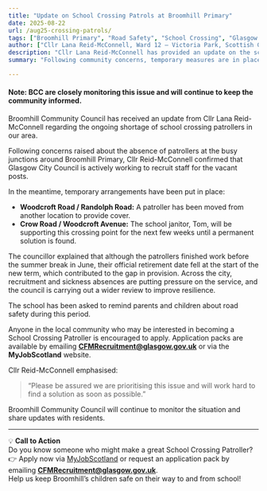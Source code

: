 ```yaml
---
title: "Update on School Crossing Patrols at Broomhill Primary"
date: 2025-08-22
url: /aug25-crossing-patrols/
tags: ["Broomhill Primary", "Road Safety", "School Crossing", "Glasgow City Council"]
author: ["Cllr Lana Reid-McConnell, Ward 12 – Victoria Park, Scottish Green Party"]
description: "Cllr Lana Reid-McConnell has provided an update on the school crossing patrol situation around Broomhill Primary School."
summary: "Following community concerns, temporary measures are in place at key crossings near Broomhill Primary while Glasgow City Council recruits new patrollers."

---
```


#### Note: BCC are closely monitoring this issue and will continue to keep the community informed.  

Broomhill Community Council has received an update from Cllr Lana Reid-McConnell regarding the ongoing shortage of school crossing patrollers in our area.  

Following concerns raised about the absence of patrollers at the busy junctions around Broomhill Primary, Cllr Reid-McConnell confirmed that Glasgow City Council is actively working to recruit staff for the vacant posts.  

In the meantime, temporary arrangements have been put in place:  

- **Woodcroft Road / Randolph Road:** A patroller has been moved from another location to provide cover.  
- **Crow Road / Woodcroft Avenue:** The school janitor, Tom, will be supporting this crossing point for the next few weeks until a permanent solution is found.  

The councillor explained that although the patrollers finished work before the summer break in June, their official retirement date fell at the start of the new term, which contributed to the gap in provision. Across the city, recruitment and sickness absences are putting pressure on the service, and the council is carrying out a wider review to improve resilience.  

The school has been asked to remind parents and children about road safety during this period.  

Anyone in the local community who may be interested in becoming a School Crossing Patroller is encouraged to apply. Application packs are available by emailing **CFMRecruitment@glasgow.gov.uk** or via the **MyJobScotland** website.  

Cllr Reid-McConnell emphasised:  
> “Please be assured we are prioritising this issue and will work hard to find a solution as soon as possible.”  

Broomhill Community Council will continue to monitor the situation and share updates with residents.  

---

💡 **Call to Action**  
Do you know someone who might make a great School Crossing Patroller?  
👉 Apply now via [MyJobScotland](https://www.myjobscotland.gov.uk) or request an application pack by emailing **CFMRecruitment@glasgow.gov.uk**.  
Help us keep Broomhill’s children safe on their way to and from school!  
